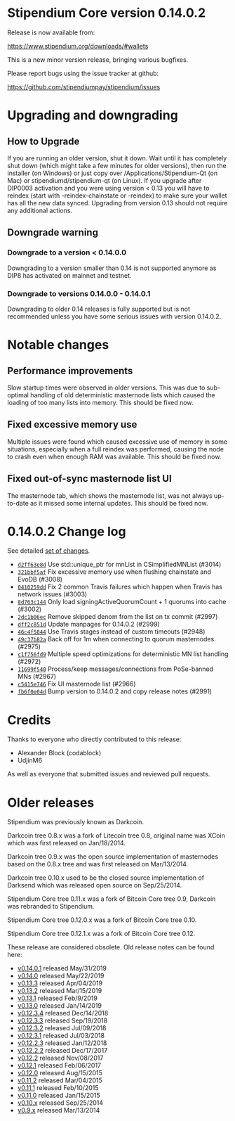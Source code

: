 Stipendium Core version 0.14.0.2
==========================

Release is now available from:

  <https://www.stipendium.org/downloads/#wallets>

This is a new minor version release, bringing various bugfixes.

Please report bugs using the issue tracker at github:

  <https://github.com/stipendiumpay/stipendium/issues>


Upgrading and downgrading
=========================

How to Upgrade
--------------

If you are running an older version, shut it down. Wait until it has completely
shut down (which might take a few minutes for older versions), then run the
installer (on Windows) or just copy over /Applications/Stipendium-Qt (on Mac) or
stipendiumd/stipendium-qt (on Linux). If you upgrade after DIP0003 activation and you were
using version < 0.13 you will have to reindex (start with -reindex-chainstate
or -reindex) to make sure your wallet has all the new data synced. Upgrading from
version 0.13 should not require any additional actions.

Downgrade warning
-----------------

### Downgrade to a version < 0.14.0.0

Downgrading to a version smaller than 0.14 is not supported anymore as DIP8 has
activated on mainnet and testnet.

### Downgrade to versions 0.14.0.0 - 0.14.0.1

Downgrading to older 0.14 releases is fully supported but is not
recommended unless you have some serious issues with version 0.14.0.2.

Notable changes
===============

Performance improvements
------------------------
Slow startup times were observed in older versions. This was due to sub-optimal handling of old
deterministic masternode lists which caused the loading of too many lists into memory. This should be
fixed now.

Fixed excessive memory use
--------------------------
Multiple issues were found which caused excessive use of memory in some situations, especially when
a full reindex was performed, causing the node to crash even when enough RAM was available. This should
be fixed now.

Fixed out-of-sync masternode list UI
------------------------------------
The masternode tab, which shows the masternode list, was not always up-to-date as it missed some internal
updates. This should be fixed now.

0.14.0.2 Change log
===================

See detailed [set of changes](https://github.com/stipendiumpay/stipendium/compare/v0.14.0.1...stipendiumpay:v0.14.0.2).

- [`d2ff63e8d`](https://github.com/stipendiumpay/stipendium/commit/d2ff63e8d) Use std::unique_ptr for mnList in CSimplifiedMNList (#3014)
- [`321bbf5af`](https://github.com/stipendiumpay/stipendium/commit/321bbf5af) Fix excessive memory use when flushing chainstate and EvoDB (#3008)
- [`0410259dd`](https://github.com/stipendiumpay/stipendium/commit/0410259dd) Fix 2 common Travis failures which happen when Travis has network issues (#3003)
- [`8d763c144`](https://github.com/stipendiumpay/stipendium/commit/8d763c144) Only load signingActiveQuorumCount + 1 quorums into cache (#3002)
- [`2dc1b06ec`](https://github.com/stipendiumpay/stipendium/commit/2dc1b06ec) Remove skipped denom from the list on tx commit (#2997)
- [`dff2c851d`](https://github.com/stipendiumpay/stipendium/commit/dff2c851d) Update manpages for 0.14.0.2 (#2999)
- [`46c4f5844`](https://github.com/stipendiumpay/stipendium/commit/46c4f5844) Use Travis stages instead of custom timeouts (#2948)
- [`49c37b82a`](https://github.com/stipendiumpay/stipendium/commit/49c37b82a) Back off for 1m when connecting to quorum masternodes (#2975)
- [`c1f756fd9`](https://github.com/stipendiumpay/stipendium/commit/c1f756fd9) Multiple speed optimizations for deterministic MN list handling (#2972)
- [`11699f540`](https://github.com/stipendiumpay/stipendium/commit/11699f540) Process/keep messages/connections from PoSe-banned MNs (#2967)
- [`c5415e746`](https://github.com/stipendiumpay/stipendium/commit/c5415e746) Fix UI masternode list (#2966)
- [`fb6f0e04d`](https://github.com/stipendiumpay/stipendium/commit/fb6f0e04d) Bump version to 0.14.0.2 and copy release notes (#2991)

Credits
=======

Thanks to everyone who directly contributed to this release:

- Alexander Block (codablock)
- UdjinM6

As well as everyone that submitted issues and reviewed pull requests.

Older releases
==============

Stipendium was previously known as Darkcoin.

Darkcoin tree 0.8.x was a fork of Litecoin tree 0.8, original name was XCoin
which was first released on Jan/18/2014.

Darkcoin tree 0.9.x was the open source implementation of masternodes based on
the 0.8.x tree and was first released on Mar/13/2014.

Darkcoin tree 0.10.x used to be the closed source implementation of Darksend
which was released open source on Sep/25/2014.

Stipendium Core tree 0.11.x was a fork of Bitcoin Core tree 0.9,
Darkcoin was rebranded to Stipendium.

Stipendium Core tree 0.12.0.x was a fork of Bitcoin Core tree 0.10.

Stipendium Core tree 0.12.1.x was a fork of Bitcoin Core tree 0.12.

These release are considered obsolete. Old release notes can be found here:

- [v0.14.0.1](https://github.com/stipendiumpay/stipendium/blob/master/doc/release-notes/stipendium/release-notes-0.14.0.1.md) released May/31/2019
- [v0.14.0](https://github.com/stipendiumpay/stipendium/blob/master/doc/release-notes/stipendium/release-notes-0.14.0.md) released May/22/2019
- [v0.13.3](https://github.com/stipendiumpay/stipendium/blob/master/doc/release-notes/stipendium/release-notes-0.13.3.md) released Apr/04/2019
- [v0.13.2](https://github.com/stipendiumpay/stipendium/blob/master/doc/release-notes/stipendium/release-notes-0.13.2.md) released Mar/15/2019
- [v0.13.1](https://github.com/stipendiumpay/stipendium/blob/master/doc/release-notes/stipendium/release-notes-0.13.1.md) released Feb/9/2019
- [v0.13.0](https://github.com/stipendiumpay/stipendium/blob/master/doc/release-notes/stipendium/release-notes-0.13.0.md) released Jan/14/2019
- [v0.12.3.4](https://github.com/stipendiumpay/stipendium/blob/master/doc/release-notes/stipendium/release-notes-0.12.3.4.md) released Dec/14/2018
- [v0.12.3.3](https://github.com/stipendiumpay/stipendium/blob/master/doc/release-notes/stipendium/release-notes-0.12.3.3.md) released Sep/19/2018
- [v0.12.3.2](https://github.com/stipendiumpay/stipendium/blob/master/doc/release-notes/stipendium/release-notes-0.12.3.2.md) released Jul/09/2018
- [v0.12.3.1](https://github.com/stipendiumpay/stipendium/blob/master/doc/release-notes/stipendium/release-notes-0.12.3.1.md) released Jul/03/2018
- [v0.12.2.3](https://github.com/stipendiumpay/stipendium/blob/master/doc/release-notes/stipendium/release-notes-0.12.2.3.md) released Jan/12/2018
- [v0.12.2.2](https://github.com/stipendiumpay/stipendium/blob/master/doc/release-notes/stipendium/release-notes-0.12.2.2.md) released Dec/17/2017
- [v0.12.2](https://github.com/stipendiumpay/stipendium/blob/master/doc/release-notes/stipendium/release-notes-0.12.2.md) released Nov/08/2017
- [v0.12.1](https://github.com/stipendiumpay/stipendium/blob/master/doc/release-notes/stipendium/release-notes-0.12.1.md) released Feb/06/2017
- [v0.12.0](https://github.com/stipendiumpay/stipendium/blob/master/doc/release-notes/stipendium/release-notes-0.12.0.md) released Aug/15/2015
- [v0.11.2](https://github.com/stipendiumpay/stipendium/blob/master/doc/release-notes/stipendium/release-notes-0.11.2.md) released Mar/04/2015
- [v0.11.1](https://github.com/stipendiumpay/stipendium/blob/master/doc/release-notes/stipendium/release-notes-0.11.1.md) released Feb/10/2015
- [v0.11.0](https://github.com/stipendiumpay/stipendium/blob/master/doc/release-notes/stipendium/release-notes-0.11.0.md) released Jan/15/2015
- [v0.10.x](https://github.com/stipendiumpay/stipendium/blob/master/doc/release-notes/stipendium/release-notes-0.10.0.md) released Sep/25/2014
- [v0.9.x](https://github.com/stipendiumpay/stipendium/blob/master/doc/release-notes/stipendium/release-notes-0.9.0.md) released Mar/13/2014

